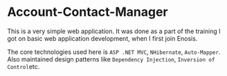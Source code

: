 # Account-Contact-Manager

This is a very simple web application. It was done as a part of the training I got on basic web application development, when I first join Enosis.

The core technologies used here is `ASP .NET MVC`, `NHibernate`, `Auto-Mapper`. Also maintained design patterns like `Dependency Injection`, `Inversion of Control`etc.
